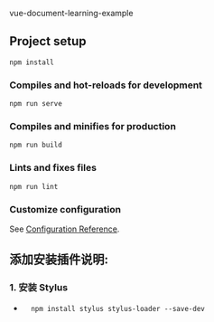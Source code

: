 vue-document-learning-example

## Project setup
```
npm install
```

### Compiles and hot-reloads for development
```
npm run serve
```

### Compiles and minifies for production
```
npm run build
```

### Lints and fixes files
```
npm run lint
```

### Customize configuration
See [Configuration Reference](https://cli.vuejs.org/config/).


## 添加安装插件说明:
### 1. 安装 Stylus 
- ```shell
    npm install stylus stylus-loader --save-dev
  ```
